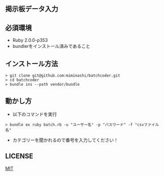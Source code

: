 掲示板データ入力
----------------

必須環境
--------

- Ruby 2.0.0-p353
- bundlerをインストール済みであること

インストール方法
----------------

```
> git clone git@github.com:miminashi/batchcoder.git
> cd batchcoder
> bundle ins --path vendor/bundle
```

動かし方
--------

- 以下のコマンドを実行

```
> bundle ex ruby batch.rb -u "ユーザー名" -p "パスワード" -f "csvファイル名"
```

- カテゴリーを聞かれるので番号を入力してください！

LICENSE
-------

[MIT](http://opensource.org/licenses/MIT)
